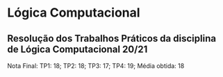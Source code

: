 # Lógica Computacional

## Resolução dos Trabalhos Práticos da disciplina de Lógica Computacional 20/21

Nota Final: TP1: 18; TP2: 18; TP3: 17; TP4: 19;  Média obtida: 18


